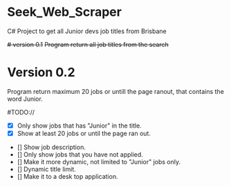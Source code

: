 # Seek_Web_Scraper

C# Project to get all Junior devs job titles from Brisbane

~~# version 0.1~~
~~Program return all job titles from the search~~

# Version 0.2
Program return maximum 20 jobs or untill the page ranout, that contains the word Junior.




#TODO://
- [x] Only show jobs that has "Junior" in the title.
- [x] Show at least 20 jobs or until the page ran out.
- [] Show job description.
- [] Only show jobs that you have not applied.
- [] Make it more dynamic, not limited to "Junior" jobs only.
- [] Dynamic title limit.
- [] Make it to a desk top application.
